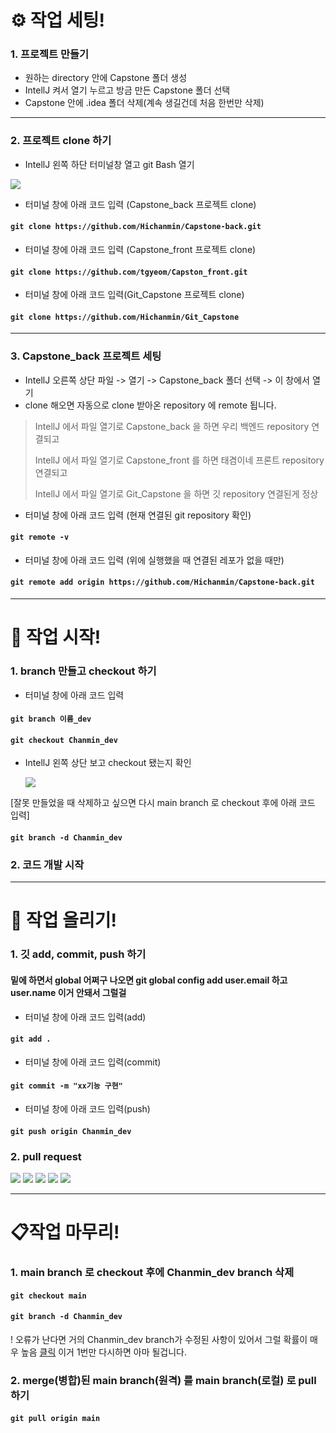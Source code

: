 # ⚙️ ️작업 세팅!
### 1. 프로젝트 만들기
- 원하는 directory 안에 Capstone 폴더 생성
- IntellJ 켜서 열기 누르고 방금 만든 Capstone 폴더 선택
- Capstone 안에 .idea 폴더 삭제(계속 생길건데 처음 한번만 삭제)

-----

### 2. 프로젝트 clone 하기
- IntellJ 왼쪽 하단 터미널창 열고 git Bash 열기


![](images/git1.png)
- 터미널 창에 아래 코드 입력 (Capstone_back 프로젝트 clone)
#### ```git clone https://github.com/Hichanmin/Capstone-back.git```
- 터미널 창에 아래 코드 입력 (Capstone_front 프로젝트 clone)
#### ```git clone https://github.com/tgyeom/Capston_front.git```
- 터미널 창에 아래 코드 입력(Git_Capstone 프로젝트 clone)
#### ```git clone https://github.com/Hichanmin/Git_Capstone```

-----

### 3. Capstone_back 프로젝트 세팅
- IntellJ 오른쪽 상단 파일 -> 열기 -> Capstone_back 폴더 선택 -> 이 창에서 열기
- clone 해오면 자동으로 clone 받아온 repository 에 remote 됩니다.

>IntellJ 에서 파일 열기로 Capstone_back 을 하면 우리 백엔드 repository 연결되고
>
>IntellJ 에서 파일 열기로 Capstone_front 를 하면 태겸이네 프론트 repository 연결되고
> 
>IntellJ 에서 파일 열기로 Git_Capstone 을 하면 깃 repository 연결된게 정상
- 터미널 창에 아래 코드 입력 (현재 연결된 git repository 확인)
#### ```git remote -v```
- 터미널 창에 아래 코드 입력 (위에 실행했을 때 연결된 레포가 없을 때만)
#### ```git remote add origin https://github.com/Hichanmin/Capstone-back.git```

-----
# 🔧 작업 시작!
### 1. branch 만들고 checkout 하기
- 터미널 창에 아래 코드 입력
#### ```git branch 이름_dev```
#### ```git checkout Chanmin_dev```
- IntellJ 왼쪽 상단 보고 checkout 됐는지 확인


  ![](images/git2.png)

[잘못 만들었을 때 삭제하고 싶으면 다시 main branch 로 checkout 후에 아래 코드 입력]
#### ```git branch -d Chanmin_dev```
### 2. 코드 개발 시작

----

# 🎢 작업 올리기!
### 1. 깃 add, commit, push 하기
#### 밑에 하면서 global 어쩌구 나오면 git global config add user.email 하고 user.name 이거 안돼서 그럴걸
- 터미널 창에 아래 코드 입력(add)
#### ```git add .```
- 터미널 창에 아래 코드 입력(commit)
#### ```git commit -m "xx기능 구현"```
- 터미널 창에 아래 코드 입력(push)
#### ```git push origin Chanmin_dev```

### 2. pull request
![](images/git3.png)
![](images/git4.png)
![](images/git5.png)
![](images/git6.png)
![](images/git7.png)

----

# 📋작업 마무리!
### 1. main branch 로 checkout 후에 Chanmin_dev branch 삭제
#### ```git checkout main```
#### ```git branch -d Chanmin_dev```
! 오류가 난다면 거의 Chanmin_dev branch가 수정된 사항이 있어서 그럴 확률이 매우 높음
[클릭](#-작업-올리기) 이거 1번만 다시하면 아마 될겁니다.
### 2. merge(병합)된 main branch(원격) 를 main branch(로컬) 로 pull 하기
#### ```git pull origin main```
